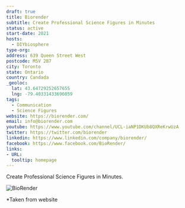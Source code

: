 ```yaml
---
draft: true
title: Biorender
subtitle: Create Professional Science Figures in Minutes
status: active
start-date: 2021
hosts:
  - DIYbiosphere
type-org:
address: 639 Queen Street West
postcode: M5V 2B7
city: Toronto
state: Ontario
country: Candada
_geoloc:
  lat: 43.64729252657655
  lng: -79.40331433696059
tags:
  - Communication
  - Science Figures
website: https://biorender.com/
email: info@biorender.com
youtube: https://www.youtube.com/channel/UCL-iaNP1DKUb8QXReKrwUzA
twitter: https://twitter.com/biorender
linkedin: https://www.linkedin.com/company/biorender/
facebook: https://www.facebook.com/BioRender/
links:
- URL:
  tooltip: homepage
---
```


Create Professional Science Figures in Minutes.

<img src="https://sphere.diybio.org/others/biorender/BioRender.jpg" class="ui image fluid small-padded" alt="BioRender" />

*Taken from website
